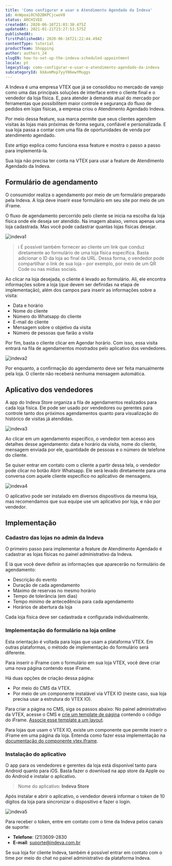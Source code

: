 ```yaml
---
title: 'Como configurar e usar o Atendimento Agendado da Indeva'
id: 4nWpoai0ChD2BKPCjcwoV0
status: ARCHIVED
createdAt: 2020-06-16T21:03:30.475Z
updatedAt: 2021-01-21T23:27:53.575Z
publishedAt: 
firstPublishedAt: 2020-06-16T21:22:44.494Z
contentType: tutorial
productTeam: Shopping
author: authors_24
slugEN: how-to-set-up-the-indeva-scheduled-appointment
locale: pt
legacySlug: como-configurar-e-usar-o-atendimento-agendado-da-indeva
subcategoryId: 6XAvmMxp7yyY06ewYMuggs
---
```


A Indeva é uma empresa VTEX que já se consolidou no mercado de varejo como uma das principais soluções de interface entre o cliente final e o vendedor da loja física. E, para atender à demanda atual do mercado por ferramentas que possibilitem maior controle e segurança do fluxo de pedidos em lojas físicas, a empresa criou o Atendimento Agendado Indeva.

Por meio dessa feature, sua marca permite que seus clientes agendem visitas às lojas mais próximas de forma segura, confiável e personalizada. E sua loja passa a contar com uma fila de oportunidades de venda por atendimento agendado.

Este artigo explica como funciona essa feature e mostra o passo a passo para implementá-la.

<div class=”alert alert-info”>
Sua loja não precisa ter conta na VTEX para usar a feature de Atendimento Agendado da Indeva.
</div>

## Formulário de agendamento

O consumidor realiza o agendamento por meio de um formulário preparado pela Indeva. A loja deve inserir esse formulário em seu site por meio de um iFrame.

O fluxo de agendamento percorrido pelo cliente se inicia na escolha da loja física onde ele deseja ser atendido. Na imagem abaixo, vemos apenas uma loja cadastrada. Mas você pode cadastrar quantas lojas físicas desejar.

![indeva1](//images.ctfassets.net/alneenqid6w5/3QXzMhoJN1qYZZ6c8mlfcB/4cf28e34420ac49bfcaa6f78a9b2951a/indeva1.png)

>ℹ️ É possível também fornecer ao cliente um link que conduz diretamente ao formulário de uma loja física específica. Basta adicionar o ID da loja ao final da URL. Dessa forma, o vendedor pode compartilhar o link de sua loja – por exemplo, por meio de um QR Code ou nas mídias sociais.

Ao clicar na loja desejada, o cliente é levado ao formulário. Ali, ele encontra informações sobre a loja (que devem ser definidas na etapa de implementação), além dos campos para inserir as informações sobre a visita:

- Data e horário
- Nome do cliente
- Número do Whatsapp do cliente
- E-mail do cliente
- Mensagem sobre o objetivo da visita
- Número de pessoas que farão a visita

Por fim, basta o cliente clicar em Agendar horário. Com isso, essa visita entrará na fila de agendamentos mostrados pelo aplicativo dos vendedores.

![indeva2](//images.ctfassets.net/alneenqid6w5/sD5kRl2jv7QxksElwMibF/5aa5ec8582c10891ee90bfcf556144aa/indeva2.png)

<div class=”alert alert-warning”>
Por enquanto, a confirmação do agendamento deve ser feita manualmente pela loja. O cliente não receberá nenhuma mensagem automática.
</div>

## Aplicativo dos vendedores

A app do Indeva Store organiza a fila de agendamentos realizados para cada loja física. Ele pode ser usado por vendedores ou gerentes para controle tanto dos próximos agendamentos quanto para visualização do histórico de visitas já atendidas.

![indeva3](//images.ctfassets.net/alneenqid6w5/71ZOQFSA8uKJKMdjrfsaX1/ae2b7836ab6e76efe752cfd3cdca0dd4/indeva3.png)

Ao clicar em um agendamento específico, o vendedor tem acesso aos detalhes desse agendamento: data e horário da visita, nome do cliente, mensagem enviada por ele, quantidade de pessoas e o número de telefone do cliente.

Se quiser entrar em contato com o cliente a partir dessa tela, o vendedor pode clicar no botão Abrir Whatsapp. Ele será levado diretamente para uma conversa com aquele cliente específico no aplicativo de mensagens.

![indeva4](//images.ctfassets.net/alneenqid6w5/6xnGRcIBINTYj7n9HDnTJ4/97e54074b046a5295936d66bd17761fe/indeva4.png)

<div class=”alert alert-info”>
O aplicativo pode ser instalado em diversos dispositivos da mesma loja, mas recomendamos que sua equipe use um aplicativo por loja, e não por vendedor.
</div>

## Implementação

### Cadastro das lojas no admin da Indeva

O primeiro passo para implementar a feature de Atendimento Agendado é cadastrar as lojas físicas no painel administrativo da Indeva.

É lá que você deve definir as informações que aparecerão no formulário de agendamento:

- Descrição do evento
- Duração de cada agendamento
- Máximo de reservas no mesmo horário
- Tempo de tolerância (em dias)
- Tempo mínimo de antecedência para cada agendamento
- Horários de abertura da loja

<div class=”alert alert-info”>
Cada loja física deve ser cadastrada e configurada individualmente.
</div>

### Implementação do formulário na loja online

<div class=”alert alert-info”>
Esta orientação é voltada para lojas que usam a plataforma VTEX. Em outras plataformas, o método de implementação do formulário será diferente.
</div>

Para inserir o iFrame com o formulário em sua loja VTEX, você deve criar uma nova página contendo esse iFrame.

Há duas opções de criação dessa página: 
- Por meio do CMS da VTEX.
- Por meio de um componente instalável via VTEX IO (neste caso, sua loja precisa usar a estrutura do VTEX IO).

Para criar a página no CMS, siga os passos abaixo:
No painel administrativo da VTEX, acesse o CMS e [crie um template de página](https://help.vtex.com/pt/tracks/cms--2YcpgIljVaLVQYMzxQbc3z/Y6dPEF6GzROQ8PuYKxrKe) contendo o código do iFrame.
[Associe esse template a um layout](https://help.vtex.com/pt/tracks/cms--2YcpgIljVaLVQYMzxQbc3z/53N9sPOOOCqBRaoqmqTAOw).

Para lojas que usam o VTEX IO, existe um componente que permite inserir o iFrame em uma página da loja. Entenda como fazer essa implementação na [documentação do componente vtex.iframe](https://vtex.io/docs/components/all/vtex.iframe@0.2.0/).

### Instalação do aplicativo

O app para os vendedores e gerentes da loja está disponível tanto para Android quanto para iOS. Basta fazer o download na app store da Apple ou do Android e instalar o aplicativo.

> Nome do aplicativo: __Indeva Store__

Após instalar e abrir o aplicativo, o vendedor deverá informar o token de 10 dígitos da loja para sincronizar o dispositivo e fazer o login.

![indeva5](//images.ctfassets.net/alneenqid6w5/8K9WlmZVH3omGfWus5jke/ce2eb6f9b3b9ba58ba119d285184aca5/indeva5.png)

Para receber o token, entre em contato com o time da Indeva pelos canais de suporte:
- __Telefone__: (21)3609-2830
- __E-mail__: suporte@indeva.com.br

Se sua loja for cliente Indeva, também é possível entrar em contato com o time por meio do chat no painel administrativo da plataforma Indeva.
